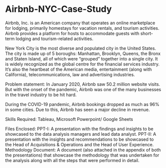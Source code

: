 # Airbnb-NYC-Case-Study

Airbnb, Inc. is an American company that operates an online marketplace for lodging, primarily homestays for vacation rentals, and tourism activities. Airbnb provides a platform for hosts to accommodate guests with short-term lodging and tourism-related activities.

New York City is the most diverse and populated city in the United States. The city is made up of 5 boroughs: Manhattan, Brooklyn, Queens, the Bronx and Staten Island, all of which were “grouped” together into a single city. It is widely recognized as the global centre for the financial services industry. It’s also the heartbeat of the American media, entertainment (along with California), telecommunications, law and advertising industries.

Problem statement: In January 2020, Airbnb saw 50.2 million website visits. But with the onset of the pandemic, Airbnb was one of the many businesses in the travel industry to be hit hard.

During the COVID-19 pandemic, Airbnb bookings dropped as much as 96% in some cities. Due to this, Airbnb has seen a major decline in revenue.

Skills Required: Tableau, Microsoft Powerpoint/ Google Sheets

Files Enclosed: PPT-I: A presentation with the findings and insights to be showcased to the data analysis managers and lead data analyst. 
                PPT-II: A presentation with the insights and recommendations to be showcased to the Head of Acquisitions & Operations and the Head of User Experience. 
                Methodology Document: A document (also attached in the appendix of both the presentations) that showcase the methodology that was undertaken for the analysis along with all the steps that were performed in detail.
